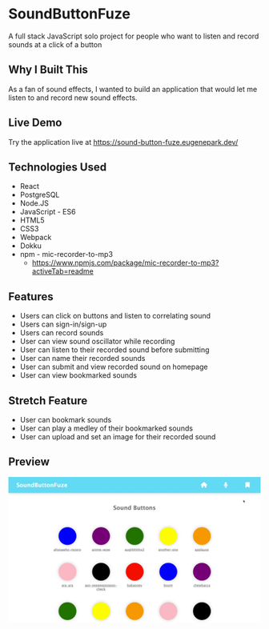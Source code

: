 # SoundButtonFuze

A full stack JavaScript solo project for people who want to listen and record sounds at a click of a button

## Why I Built This

As a fan of sound effects, I wanted to build an application that would let me listen to and record new sound effects.

## Live Demo
Try the application live at https://sound-button-fuze.eugenepark.dev/

## Technologies Used

  * React
  * PostgreSQL
  * Node.JS
  * JavaScript - ES6
  * HTML5
  * CSS3
  * Webpack
  * Dokku
  * npm - mic-recorder-to-mp3
     * https://www.npmjs.com/package/mic-recorder-to-mp3?activeTab=readme


## Features

  * Users can click on buttons and listen to correlating sound
  * Users can sign-in/sign-up
  * Users can record sounds
  * User can view sound oscillator while recording
  * User can listen to their recorded sound before submitting
  * User can name their recorded sounds
  * User can submit and view recorded sound on homepage
  * User can view bookmarked sounds


## Stretch Feature

  * User can bookmark sounds
  * User can play a medley of their bookmarked sounds
  * User can upload and set an image for their recorded sound


## Preview

![Preview](kapture.gif)
